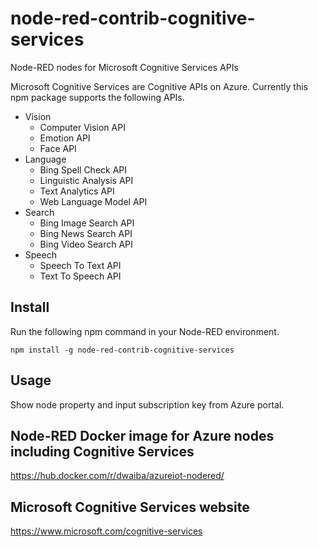 node-red-contrib-cognitive-services
===================================

Node-RED nodes for Microsoft Cognitive Services APIs

Microsoft Cognitive Services are Cognitive APIs on Azure.
Currently this npm package supports the following APIs.
- Vision
    - Computer Vision API
    - Emotion API
    - Face API
- Language
    - Bing Spell Check API
    - Linguistic Analysis API
    - Text Analytics API
    - Web Language Model API
- Search
    - Bing Image Search API
    - Bing News Search API
    - Bing Video Search API
- Speech
    - Speech To Text API
    - Text To Speech API

## Install
Run the following npm command in your Node-RED environment.
```
npm install -g node-red-contrib-cognitive-services
```

## Usage
Show node property and input subscription key from Azure portal.

## Node-RED Docker image for Azure nodes including Cognitive Services
https://hub.docker.com/r/dwaiba/azureiot-nodered/

## Microsoft Cognitive Services website
https://www.microsoft.com/cognitive-services
